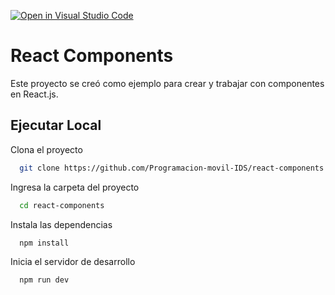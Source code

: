 [![Open in Visual Studio Code](https://classroom.github.com/assets/open-in-vscode-718a45dd9cf7e7f842a935f5ebbe5719a5e09af4491e668f4dbf3b35d5cca122.svg)](https://classroom.github.com/online_ide?assignment_repo_id=11676997&assignment_repo_type=AssignmentRepo)
# React Components

Este proyecto se creó como ejemplo para crear y trabajar con componentes en React.js.

## Ejecutar Local

Clona el proyecto

```bash
  git clone https://github.com/Programacion-movil-IDS/react-components.git
```

Ingresa  la carpeta del proyecto

```bash
  cd react-components
```

Instala las dependencias

```bash
  npm install
```

Inicia el servidor de desarrollo

```bash
  npm run dev
```

